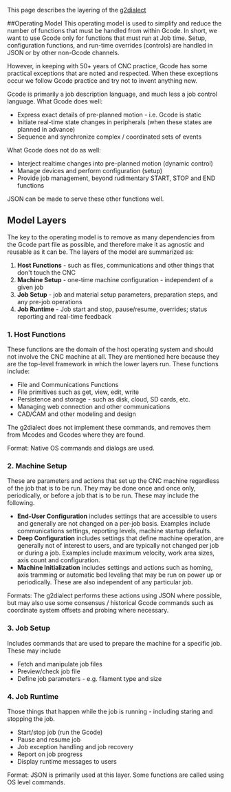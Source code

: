 This page describes the layering of the [g2dialect](g2dialect)

##Operating Model
This operating model is used to simplify and reduce the number of functions that must be handled from within Gcode. In short, we want to use Gcode only for functions that must run at Job time. Setup, configuration functions, and run-time overrides (controls) are handled in JSON or by other non-Gcode channels.

However, in keeping with 50+ years of CNC practice, Gcode has some practical exceptions that are noted and respected. When these exceptions occur we follow Gcode practice and try not to invent anything new.

Gcode is primarily a job description language, and much less a job control language. What Gcode does well:
- Express exact details of pre-planned motion - i.e. Gcode is static
- Initiate real-time state changes in peripherals (when these states are planned in advance)
- Sequence and synchronize complex / coordinated sets of events
	
What Gcode does not do as well:	
- Interject realtime changes into pre-planned motion (dynamic control)
- Manage devices and perform configuration (setup)
- Provide job management, beyond rudimentary START, STOP and END functions

JSON can be made to serve these other functions well.

## Model Layers

The key to the operating model is to remove as many dependencies from the Gcode part file as possible, and therefore make it as agnostic and reusable as it can be. The layers of the model are summarized as:

1. **Host Functions** - such as files, communications and other things that don't touch the CNC
1. **Machine Setup** - one-time machine configuration - independent of a given job
1. **Job Setup** - job and material setup parameters, preparation steps, and any pre-job operations
1. **Job Runtime** - Job start and stop, pause/resume, overrides; status reporting and real-time feedback

### 1. Host Functions
These functions are the domain of the host operating system and should not involve the CNC machine at all. They are mentioned here because they are the top-level framework in which the lower layers run. These functions include:

- File and Communications Functions
- File primitives such as get, view, edit, write
- Persistence and storage - such as disk, cloud, SD cards, etc.
- Managing web connection and other communications
- CAD/CAM and other modeling and design

The g2dialect does not implement these commands, and removes them from Mcodes and Gcodes where they are found.

Format: Native OS commands and dialogs are used.

### 2. Machine Setup
These are parameters and actions that set up the CNC machine regardless of the job that is to be run. They may be done once and once only, periodically, or before a job that is to be run. These may include the following.

- **End-User Configuration** includes settings that are accessible to users and generally are not changed on a per-job basis. Examples include communications settings, reporting levels, machine startup defaults.
- **Deep Configuration** includes settings that define machine operation, are generally not of interest to users, and are typically not changed per job or during a job. Examples include maximum velocity, work area sizes, axis count and configuration. 
- **Machine Initialization** includes settings and actions such as homing, axis tramming or automatic bed leveling that may be run on power up or periodically. These are also independent of any particular job.

Formats: The g2dialect performs these actions using JSON where possible, but may also use some consensus / historical Gcode commands such as coordinate system offsets and probing where necessary.

### 3. Job Setup
Includes commands that are used to prepare the machine for a specific job. These may include

- Fetch and manipulate job files
- Preview/check job file
- Define job parameters - e.g. filament type and size

### 4. Job Runtime
Those things that happen while the job is running - including staring and stopping the job.
- Start/stop job (run the Gcode)
- Pause and resume job
- Job exception handling and job recovery
- Report on job progress
- Display runtime messages to users

Format: JSON is primarily used at this layer. Some functions are called using OS level commands.
